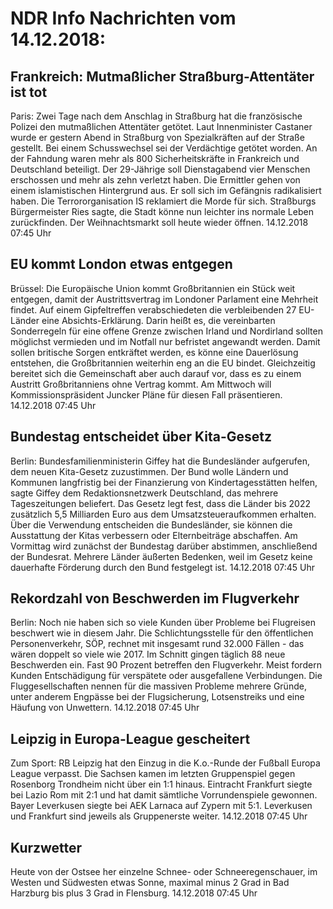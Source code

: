 # NDR Info Nachrichten vom 14.12.2018:


## Frankreich: Mutmaßlicher Straßburg-Attentäter ist tot
Paris: Zwei Tage nach dem Anschlag in Straßburg hat die französische Polizei den mutmaßlichen Attentäter getötet. Laut Innenminister Castaner wurde er gestern Abend in Straßburg von Spezialkräften auf der Straße gestellt. Bei einem Schusswechsel sei der Verdächtige  getötet worden. An der Fahndung waren mehr als 800 Sicherheitskräfte in Frankreich und Deutschland beteiligt. Der 29-Jährige soll  Dienstagabend vier Menschen erschossen und mehr als zehn verletzt haben. Die Ermittler gehen von einem islamistischen Hintergrund aus. Er soll sich im Gefängnis radikalisiert haben. Die Terrororganisation IS reklamiert die Morde für sich. Straßburgs Bürgermeister Ries sagte, die Stadt könne nun leichter ins normale Leben zurückfinden. Der Weihnachtsmarkt soll heute wieder öffnen. 14.12.2018 07:45 Uhr 

## EU kommt London etwas entgegen
Brüssel:	Die Europäische Union kommt Großbritannien ein Stück weit entgegen, damit der Austrittsvertrag im Londoner Parlament eine Mehrheit findet. Auf einem Gipfeltreffen verabschiedeten die verbleibenden 27 EU-Länder eine Absichts-Erklärung. Darin heißt es, die vereinbarten Sonderregeln für eine offene Grenze zwischen Irland und Nordirland sollten möglichst vermieden und im Notfall nur befristet angewandt werden. Damit sollen britische Sorgen entkräftet werden, es könne eine Dauerlösung entstehen, die Großbritannien weiterhin eng an die EU bindet. Gleichzeitig bereitet sich die Gemeinschaft aber auch darauf vor, dass es zu einem Austritt Großbritanniens ohne Vertrag kommt. Am Mittwoch will Kommissionspräsident Juncker Pläne für diesen Fall präsentieren. 14.12.2018 07:45 Uhr 

## Bundestag entscheidet über Kita-Gesetz
Berlin:	Bundesfamilienministerin Giffey hat die Bundesländer aufgerufen, dem neuen Kita-Gesetz zuzustimmen. Der Bund wolle Ländern und Kommunen langfristig bei der Finanzierung von Kindertagesstätten helfen, sagte Giffey dem Redaktionsnetzwerk Deutschland, das mehrere Tageszeitungen beliefert. Das Gesetz legt fest, dass die Länder bis 2022 zusätzlich 5,5 Milliarden Euro aus dem Umsatzsteueraufkommen erhalten. Über die Verwendung entscheiden die Bundesländer, sie können die Ausstattung der Kitas verbessern oder Elternbeiträge abschaffen. Am Vormittag wird zunächst der Bundestag darüber abstimmen, anschließend der Bundesrat. Mehrere Länder äußerten Bedenken, weil im Gesetz keine dauerhafte Förderung durch den Bund festgelegt ist. 14.12.2018 07:45 Uhr 

## Rekordzahl von Beschwerden im Flugverkehr
Berlin: Noch nie haben sich so viele Kunden über Probleme bei Flugreisen beschwert wie in diesem Jahr. Die Schlichtungsstelle für den öffentlichen Personenverkehr, SÖP, rechnet mit insgesamt rund 32.000 Fällen - das wären doppelt so viele wie 2017. Im Schnitt gingen täglich 88 neue Beschwerden ein. Fast 90 Prozent betreffen den Flugverkehr. Meist fordern Kunden Entschädigung für verspätete oder ausgefallene Verbindungen. Die Fluggesellschaften nennen für die massiven Probleme mehrere Gründe, unter anderem Engpässe bei der Flugsicherung, Lotsenstreiks und eine Häufung von Unwettern. 14.12.2018 07:45 Uhr 

## Leipzig in Europa-League gescheitert
Zum Sport:	RB Leipzig hat den Einzug in die K.o.-Runde der Fußball Europa League verpasst. Die Sachsen kamen im letzten Gruppenspiel gegen Rosenborg Trondheim nicht über ein 1:1 hinaus. Eintracht Frankfurt siegte bei Lazio Rom  mit 2:1 und hat damit sämtliche Vorrundenspiele gewonnen. Bayer Leverkusen siegte bei AEK Larnaca auf Zypern mit 5:1. Leverkusen und Frankfurt sind jeweils als Gruppenerste weiter. 14.12.2018 07:45 Uhr 

## Kurzwetter
Heute von der Ostsee her einzelne Schnee- oder Schneeregenschauer, im Westen und Südwesten etwas Sonne, maximal minus 2 Grad in Bad Harzburg bis plus 3 Grad in Flensburg. 14.12.2018 07:45 Uhr 
